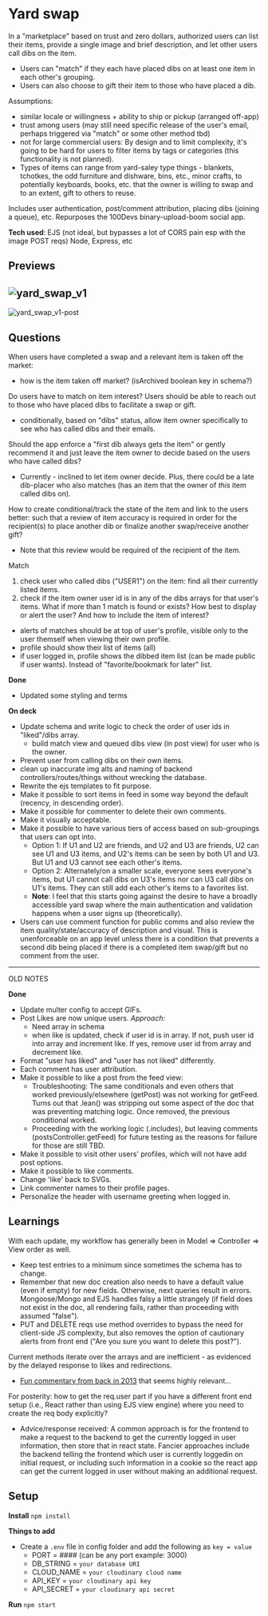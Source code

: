 # Yard swap

In a "marketplace" based on trust and zero dollars, authorized users can list their items, provide a single image and brief description, and let other users call dibs on the item.

- Users can "match" if they each have placed dibs on at least one item in each other's grouping.
- Users can also choose to gift their item to those who have placed a dib.

Assumptions:

- similar locale or willingness + ability to ship or pickup (arranged off-app)
- trust among users (may still need specific release of the user's email, perhaps triggered via "match" or some other method tbd)
- not for large commercial users: By design and to limit complexity, it's going to be hard for users to filter items by tags or categories (this functionality is not planned).
- Types of items can range from yard-saley type things - blankets, tchotkes, the odd furniture and dishware, bins, etc., minor crafts, to potentially keyboards, books, etc. that the owner is willing to swap and to an extent, gift to others to reuse.

Includes user authentication, post/comment attribution, placing dibs (joining a queue), etc.
Repurposes the 100Devs binary-upload-boom social app.

**Tech used**:
EJS (not ideal, but bypasses a lot of CORS pain esp with the image POST reqs)
Node, Express, etc

## Previews
![yard_swap_v1](https://user-images.githubusercontent.com/102257735/195973058-0f3c156a-1cb3-4778-addd-b0a4826bdbde.png)
---
![yard_swap_v1-post](https://user-images.githubusercontent.com/102257735/195973060-4ffa858d-9089-43af-8c24-10f06d7119ba.png)

## Questions

When users have completed a swap and a relevant item is taken off the market:

- how is the item taken off market? (isArchived boolean key in schema?)

Do users have to match on item interest? Users should be able to reach out to those who have placed dibs to facilitate a swap or gift.

- conditionally, based on "dibs" status, allow item owner specifically to see who has called dibs and their emails.

Should the app enforce a "first dib always gets the item" or gently recommend it and just leave the item owner to decide based on the users who have called dibs?

- Currently - inclined to let item owner decide. Plus, there could be a late dib-placer who also matches (has an item that the owner of _this_ item called dibs on).

How to create conditional/track the state of the item and link to the users better: such that a review of item accuracy is required in order for the recipient(s) to place another dib or finalize another swap/receive another gift?

- Note that this review would be required of the recipient of the item.

Match

1. check user who called dibs ("USER1") on the item: find all their currently listed items.
2. check if the item owner user id is in any of the dibs arrays for that user's items.
   What if more than 1 match is found or exists? How best to display or alert the user? And how to include the item of interest?

- alerts of matches should be at top of user's profile, visible only to the user themself when viewing their own profile.
- profile should show their list of items (all)
- if user logged in, profile shows the dibbed item list (can be made public if user wants). Instead of "favorite/bookmark for later" list.

**Done**

- Updated some styling and terms

**On deck**

- Update schema and write logic to check the order of user ids in "liked"/dibs array.
   - build match view and queued dibs view (in post view) for user who is the owner.
- Prevent user from calling dibs on their own items.
- clean up inaccurate img alts and naming of backend controllers/routes/things without wrecking the database.
- Rewrite the ejs templates to fit purpose.
- Make it possible to sort items in feed in some way beyond the default (recency, in descending order).
- Make it possible for commenter to delete their own comments.
- Make it visually acceptable.
- Make it possible to have various tiers of access based on sub-groupings that users can opt into.
  - Option 1: If U1 and U2 are friends, and U2 and U3 are friends, U2 can see U1 and U3 items, and U2's items can be seen by both U1 and U3. But U1 and U3 cannot see each other's items.
  - Option 2: Alternately/on a smaller scale, everyone sees everyone's items, but U1 cannot call dibs on U3's items nor can U3 call dibs on U1's items. They can still add each other's items to a favorites list.
  - **Note**: I feel that this starts going against the desire to have a broadly accessible yard swap where the main authentication and validation happens when a user signs up (theoretically).
- Users can use comment function for public comms and also review the item quality/state/accuracy of description and visual. This is unenforceable on an app level unless there is a condition that prevents a second dib being placed if there is a completed item swap/gift but no comment from the user.

---

OLD NOTES

**Done**

- Update multer config to accept GIFs.
- Post Likes are now unique users. _Approach:_
  - Need array in schema
  - when like is updated, check if user id is in array. If not, push user id into array and increment like. If yes, remove user id from array and decrement like.
- Format "user has liked" and "user has not liked" differently.
- Each comment has user attribution.
- Make it possible to like a post from the feed view:
  - Troubleshooting: The same conditionals and even others that worked previously/elsewhere (getPost) was not working for getFeed. Turns out that .lean() was stripping out some aspect of the doc that was preventing matching logic. Once removed, the previous conditional worked.
  - Proceeding with the working logic (.includes), but leaving comments (postsController.getFeed) for future testing as the reasons for failure for those are still TBD.
- Make it possible to visit other users' profiles, which will not have add post options.
- Make it possible to like comments.
- Change 'like' back to SVGs.
- Link commenter names to their profile pages.
- Personalize the header with username greeting when logged in.

## Learnings

With each update, my workflow has generally been in Model => Controller => View order as well.

- Keep test entries to a minimum since sometimes the schema has to change.
- Remember that new doc creation also needs to have a default value (even if empty) for new fields. Otherwise, next queries result in errors. Mongoose/Mongo and EJS handles falsy a little strangely (if field does not exist in the doc, all rendering fails, rather than proceeding with assumed "false").
- PUT and DELETE reqs use method overrides to bypass the need for client-side JS complexity, but also removes the option of cautionary alerts from front end ("Are you sure you want to delete this post?").

Current methods iterate over the arrays and are inefficient - as evidenced by the delayed response to likes and redirections.

- [Fun commentary from back in 2013](http://www.sarahmei.com/blog/2013/11/11/why-you-should-never-use-mongodb/) that seems highly relevant...

For posterity: how to get the req.user part if you have a different front end setup (i.e., React rather than using EJS view engine) where you need to create the req body explicitly?

- Advice/response received: A common approach is for the frontend to make a request to the backend to get the currently logged in user information, then store that in react state. Fancier approaches include the backend telling the frontend which user is currently loggedin on initial request, or including such information in a cookie so the react app can get the current logged in user without making an additional request.

## Setup

**Install**
`npm install`

**Things to add**

- Create a `.env` file in config folder and add the following as `key = value`
  - PORT = #### (can be any port example: 3000)
  - DB_STRING = `your database URI`
  - CLOUD_NAME = `your cloudinary cloud name`
  - API_KEY = `your cloudinary api key`
  - API_SECRET = `your cloudinary api secret`

**Run**
`npm start`
